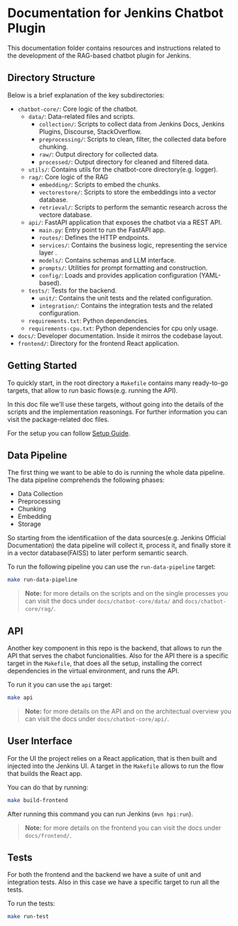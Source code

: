 # Documentation for Jenkins Chatbot Plugin

This documentation folder contains resources and instructions related to the development of the RAG-based chatbot plugin for Jenkins.

## Directory Structure

Below is a brief explanation of the key subdirectories:

- `chatbot-core/`: Core logic of the chatbot.
  - `data/`: Data-related files and scripts.
    - `collection/`: Scripts to collect data from Jenkins Docs, Jenkins Plugins, Discourse, StackOverflow.
    - `preprocessing/`: Scripts to clean, filter, the collected data before chunking.
    - `raw/`: Output directory for collected data.
    - `processed/`: Output directory for cleaned and filtered data.
  - `utils/`: Contains utils for the chatbot-core directory(e.g. logger).
  - `rag/`: Core logic of the RAG
    - `embedding/`: Scripts to embed the chunks.
    - `vectorestore/`: Scripts to store the embeddings into a vector database.
    - `retrieval/`: Scripts to perform the semantic research across the vectore database.
  - `api/`: FastAPI application that exposes the chatbot via a REST API.
    - `main.py`: Entry point to run the FastAPI app.
    - `routes/`: Defines the HTTP endpoints.
    - `services/`: Contains the business logic, representing the service layer .
    - `models/`: Contains schemas and LLM interface.
    - `prompts/`: Utilities for prompt formatting and construction.
    - `config/`: Loads and provides application configuration (YAML-based).
  - `tests/`: Tests for the backend.
    - `unit/`: Contains the unit tests and the related configuration.
    - `integration/`: Contains the integration tests and the related configuration.
  - `requirements.txt`: Python dependencies.
  - `requirements-cpu.txt`: Python dependencies for cpu only usage.
- `docs/`: Developer documentation. Inside it mirros the codebase layout.
- `frontend/`: Directory for the frontend React application.

## Getting Started

To quickly start, in the root directory a `Makefile` contains many ready-to-go targets, that allow to run basic flows(e.g. running the API).

In this doc file we'll use these targets, without going into the details of the scripts and the implementation reasonings. For further information you can visit the package-related doc files.

For the setup you can follow [Setup Guide](setup.md).

## Data Pipeline

The first thing we want to be able to do is running the whole data pipeline. The data pipeline comprehends the following phases:
- Data Collection
- Preprocessing
- Chunking
- Embedding
- Storage

So starting from the identificatiion of the data sources(e.g. Jenkins Official Documentation) the data pipeline will collect it, process it, and finally store it in a vector database(FAISS) to later perform semantic search.

To run the following pipeline you can use the `run-data-pipeline` target:
```bash
make run-data-pipeline
```

> **Note:** for more details on the scripts and on the single processes you can visit the docs under `docs/chatbot-core/data/` and `docs/chatbot-core/rag/`.

## API

Another key component in this repo is the backend, that allows to run the API that serves the chabot funcionalities. Also for the API there is a specific target in the `Makefile`, that does all the setup, installing the correct dependencies in the virtual environment, and runs the API.

To run it you can use the `api` target:
```bash
make api
```

> **Note:** for more details on the API and on the architectual overview you can visit the docs under `docs/chatbot-core/api/`.

## User Interface

For the UI the project relies on a React application, that is then built and injected into the Jenkins UI. A target in the `Makefile` allows to run the flow that builds the React app.

You can do that by running:
```bash
make build-frontend
```

After running this command you can run Jenkins (`mvn hpi:run`).

> **Note:** for more details on the frontend you can visit the docs under `docs/frontend/`.

## Tests

For both the frontend and the backend we have a suite of unit and integration tests. Also in this case we have a specific target to run all the tests.

To run the tests:
```bash
make run-test
```
